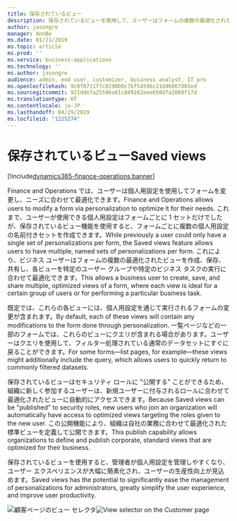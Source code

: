 ```yaml
---
title: 保存されているビュー
description: 保存されているビューを使用して、ユーザーはフォームの複数の最適化されたビューを作成、保存、共有できます。
author: jasongre
manager: AnnBe
ms.date: 01/21/2019
ms.topic: article
ms.prod: ''
ms.service: business-applications
ms.technology: ''
ms.author: jasongre
audience: admin, end user, customizer, business analyst, IT pro
ms.openlocfilehash: 9c8f0711f7c8290b0c7bf54596c21dd6867db5ed
ms.sourcegitcommit: 921dde7a25596a81c049162eee650d7a2009f17d
ms.translationtype: HT
ms.contentlocale: ja-JP
ms.lasthandoff: 04/29/2019
ms.locfileid: "1225274"
---
```

# <a name="saved-views"></a><span data-ttu-id="03512-103">保存されているビュー</span><span class="sxs-lookup"><span data-stu-id="03512-103">Saved views</span></span>
[!include[dynamics365-finance-operations banner](../includes/dynamics365-finance-operations.md)]

<span data-ttu-id="03512-104">Finance and Operations では、ユーザーは個人用設定を使用してフォームを変更し、ニーズに合わせて最適化できます。</span><span class="sxs-lookup"><span data-stu-id="03512-104">Finance and Operations allows users to modify a form via personalization to optimize it for their needs.</span></span> <span data-ttu-id="03512-105">これまで、ユーザーが使用できる個人用設定はフォームごとに 1 セットだけでしたが、保存されているビュー機能を使用すると、フォームごとに複数の個人用設定の名前付きセットを作成できます。</span><span class="sxs-lookup"><span data-stu-id="03512-105">While previously a user could only have a single set of personalizations per form, the Saved views feature allows users to have multiple, named sets of personalizations per form.</span></span> <span data-ttu-id="03512-106">これにより、ビジネス ユーザーはフォームの複数の最適化されたビューを作成、保存、共有し、各ビューを特定のユーザー グループや特定のビジネス タスクの実行に合わせて最適化できます。</span><span class="sxs-lookup"><span data-stu-id="03512-106">This allows a business user to create, save, and share multiple, optimized views of a form, where each view is ideal for a certain group of users or for performing a particular business task.</span></span> 

<span data-ttu-id="03512-107">既定では、これらの各ビューには、個人用設定を通じて実行されるフォームの変更が含まれます。</span><span class="sxs-lookup"><span data-stu-id="03512-107">By default, each of these views will contain any modifications to the form done through personalization.</span></span> <span data-ttu-id="03512-108">一覧ページなどの一部のフォームでは、これらのビューにクエリが含まれる場合があります。ユーザーはクエリを使用して、フィルター処理されている通常のデータセットにすぐに戻ることができます。</span><span class="sxs-lookup"><span data-stu-id="03512-108">For some forms—list pages, for example—these views might additionally include the query, which allows users to quickly return to commonly filtered datasets.</span></span> 

<span data-ttu-id="03512-109">保存されているビューはセキュリティ ロールに "公開する" ことができるため、組織に新しく参加するユーザーは、新規ユーザーに付与されるロールに合わせて最適化されたビューに自動的にアクセスできます。</span><span class="sxs-lookup"><span data-stu-id="03512-109">Because Saved views can be "published" to security roles, new users who join an organization will automatically have access to optimized views targeting the roles given to the new user.</span></span> <span data-ttu-id="03512-110">この公開機能により、組織は自社の業務に合わせて最適化された標準ビューを定義して公開できます。</span><span class="sxs-lookup"><span data-stu-id="03512-110">This publish capability allows organizations to define and publish corporate, standard views that are optimized for their business.</span></span>  

<span data-ttu-id="03512-111">保存されているビューを使用すると、管理者が個人用設定を管理しやすくなり、ユーザー エクスペリエンスが大幅に簡素化され、ユーザーの生産性向上が見込めます。</span><span class="sxs-lookup"><span data-stu-id="03512-111">Saved views has the potential to significantly ease the management of personalizations for administrators, greatly simplify the user experience, and improve user productivity.</span></span>

<span data-ttu-id="03512-112">![顧客ページのビュー セレクタ](media/customerViews.png  "顧客ページのビュー セレクタ")</span><span class="sxs-lookup"><span data-stu-id="03512-112">![View selector on the Customer page](media/customerViews.png  "View selector on the Customer page")</span></span>
